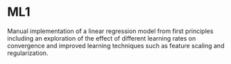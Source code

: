 # ML1
Manual implementation of a linear regression model from first principles including an exploration of the effect of different learning rates on convergence and improved learning techniques such as feature scaling and regularization.
